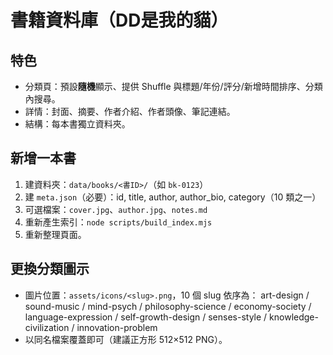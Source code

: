 # 書籍資料庫（DD是我的貓）

## 特色
- 分類頁：預設**隨機**顯示、提供 Shuffle 與標題/年份/評分/新增時間排序、分類內搜尋。
- 詳情：封面、摘要、作者介紹、作者頭像、筆記連結。
- 結構：每本書獨立資料夾。

## 新增一本書
1. 建資料夾：`data/books/<書ID>/`（如 `bk-0123`）
2. 建 `meta.json`（必要）：id, title, author, author_bio, category（10 類之一）
3. 可選檔案：`cover.jpg`、`author.jpg`、`notes.md`
4. 重新產生索引：`node scripts/build_index.mjs`
5. 重新整理頁面。

## 更換分類圖示
- 圖片位置：`assets/icons/<slug>.png`，10 個 slug 依序為：
  art-design / sound-music / mind-psych / philosophy-science / economy-society / language-expression / self-growth-design / senses-style / knowledge-civilization / innovation-problem
- 以同名檔案覆蓋即可（建議正方形 512×512 PNG）。
